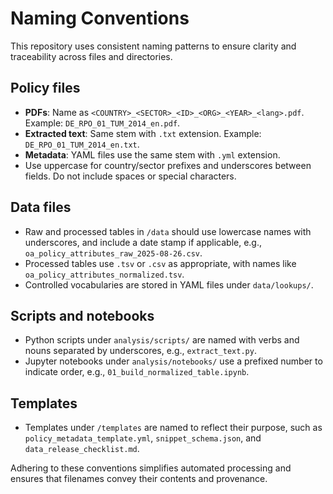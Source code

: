 # Naming Conventions

This repository uses consistent naming patterns to ensure clarity and traceability across files and directories.

## Policy files

- **PDFs**: Name as `<COUNTRY>_<SECTOR>_<ID>_<ORG>_<YEAR>_<lang>.pdf`. Example: `DE_RPO_01_TUM_2014_en.pdf`.
- **Extracted text**: Same stem with `.txt` extension. Example: `DE_RPO_01_TUM_2014_en.txt`.
- **Metadata**: YAML files use the same stem with `.yml` extension.
- Use uppercase for country/sector prefixes and underscores between fields. Do not include spaces or special characters.

## Data files

- Raw and processed tables in `/data` should use lowercase names with underscores, and include a date stamp if applicable, e.g., `oa_policy_attributes_raw_2025-08-26.csv`.
- Processed tables use `.tsv` or `.csv` as appropriate, with names like `oa_policy_attributes_normalized.tsv`.
- Controlled vocabularies are stored in YAML files under `data/lookups/`.

## Scripts and notebooks

- Python scripts under `analysis/scripts/` are named with verbs and nouns separated by underscores, e.g., `extract_text.py`.
- Jupyter notebooks under `analysis/notebooks/` use a prefixed number to indicate order, e.g., `01_build_normalized_table.ipynb`.

## Templates

- Templates under `/templates` are named to reflect their purpose, such as `policy_metadata_template.yml`, `snippet_schema.json`, and `data_release_checklist.md`.

Adhering to these conventions simplifies automated processing and ensures that filenames convey their contents and provenance.
